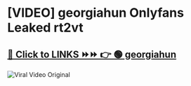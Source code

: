
 # [VIDEO] georgiahun Onlyfans Leaked rt2vt

## <h2><a href="https://clipsfans.com/georgiahun&ref=git">🔗 Click to LINKS ⏩⏩ 👉 🟢 georgiahun </a></h2>

<a href="https://clipsfans.com/georgiahun&ref=git" rel="nofollow" data-target="animated-image.originalLink"><img src="https://i.ibb.co.com/xMMVF88/686577567.gif" alt="Viral Video Original" style="max-width: 100%; display: inline-block;" data-target="animated-image.originalImage"></a>

